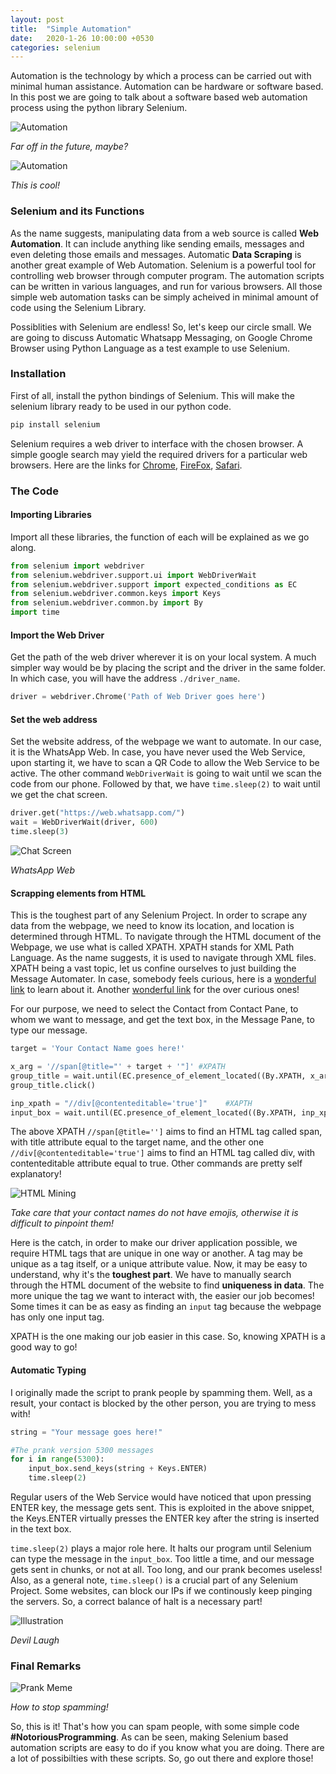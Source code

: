 ```yaml
---
layout: post
title:  "Simple Automation"
date:   2020-1-26 10:00:00 +0530
categories: selenium
---
```

Automation is the technology by which a process can be carried out with minimal human assistance. Automation can be hardware or software based. In this post we are going to talk about a software based web automation process using the python library Selenium. 

![Automation](../assets/automation.gif)

*Far off in the future, maybe?*

![Automation](../assets/automation1.gif)

*This is cool!*

### Selenium and its Functions 
As the name suggests, manipulating data from a web source is called **Web Automation**. It can include anything like sending emails, messages and even deleting those emails and messages. Automatic **Data Scraping** is another great example of Web Automation. Selenium is a powerful tool for controlling web browser through computer program. The automation scripts can be written in various languages, and run for various browsers. All those simple web automation tasks can be simply acheived in minimal amount of code using the Selenium Library.

Possiblities with Selenium are endless! So, let's keep our circle small. We are going to discuss Automatic Whatsapp Messaging, on Google Chrome Browser using Python Language as a test example to use Selenium.

### Installation
First of all, install the python bindings of Selenium. This will make the selenium library ready to be used in our python code.
```bash
pip install selenium
```

Selenium requires a web driver to interface with the chosen browser. A simple google search may yield the required drivers for a particular web browsers. Here are the links for [Chrome](https://sites.google.com/a/chromium.org/chromedriver/downloads), [FireFox](https://github.com/mozilla/geckodriver/releases), [Safari](https://webkit.org/blog/6900/webdriver-support-in-safari-10/).

### The Code

#### Importing Libraries
Import all these libraries, the function of each will be explained as we go along.

```python
from selenium import webdriver
from selenium.webdriver.support.ui import WebDriverWait
from selenium.webdriver.support import expected_conditions as EC
from selenium.webdriver.common.keys import Keys
from selenium.webdriver.common.by import By
import time
```

#### Import the Web Driver
Get the path of the web driver wherever it is on your local system. A much simpler way would be by placing the script and the driver in the same folder. In which case, you will have the address `./driver_name`.

```python
driver = webdriver.Chrome('Path of Web Driver goes here')
```

#### Set the web address
Set the website address, of the webpage we want to automate. In our case, it is the WhatsApp Web. In case, you have never used the Web Service, upon starting it, we have to scan a QR Code to allow the Web Service to be active. The other command `WebDriverWait` is going to wait until we scan the code from our phone. Followed by that, we have `time.sleep(2)` to wait until we get the chat screen.

```python
driver.get("https://web.whatsapp.com/")
wait = WebDriverWait(driver, 600)
time.sleep(3)
```

![Chat Screen](../assets/whatsapp.png)

*WhatsApp Web*

#### Scrapping elements from HTML
This is the toughest part of any Selenium Project. In order to scrape any data from the webpage, we need to know its location, and location is determined through HTML. To navigate through the HTML document of the Webpage, we use what is called XPATH. XPATH stands for XML Path Language. As the name suggests, it is used to navigate through XML files. XPATH being a vast topic, let us confine ourselves to just building the Message Automater. In case, somebody feels curious, here is a [wonderful link](https://www.w3schools.com/xml/xpath_intro.asp) to learn about it. Another [wonderful link](https://www.google.com) for the over curious ones!

For our purpose, we need to select the Contact from Contact Pane, to whom we want to message, and get the text box, in the Message Pane, to type our message.

```python
target = 'Your Contact Name goes here!'

x_arg = '//span[@title="' + target + '"]' #XPATH
group_title = wait.until(EC.presence_of_element_located((By.XPATH, x_arg)))
group_title.click()

inp_xpath = "//div[@contenteditable='true']"    #XAPTH
input_box = wait.until(EC.presence_of_element_located((By.XPATH, inp_xpath)))
```

The above XPATH `//span[@title='']` aims to find an HTML tag called span, with title attribute equal to the target name, and the other one `//div[@contenteditable='true']` aims to find an HTML tag called div, with contenteditable attribute equal to true. Other commands are pretty self explanatory!

![HTML Mining](../assets/HTML.png)

*Take care that your contact names do not have emojis, otherwise it is difficult to pinpoint them!*

Here is the catch, in order to make our driver application possible, we require HTML tags that are unique in one way or another. A tag may be unique as a tag itself, or a unique attribute value. Now, it may be easy to understand, why it's the **toughest part**. We have to manually search through the HTML document of the website to find **uniqueness in data**. The more unique the tag we want to interact with, the easier our job becomes! Some times it can be as easy as finding an `input` tag because the webpage has only one input tag.

XPATH is the one making our job easier in this case. So, knowing XPATH is a good way to go!

#### Automatic Typing
I originally made the script to prank people by spamming them. Well, as a result, your contact is blocked by the other person, you are trying to mess with! 

```python
string = "Your message goes here!"

#The prank version 5300 messages
for i in range(5300):
    input_box.send_keys(string + Keys.ENTER)
    time.sleep(2)
```

Regular users of the Web Service would have noticed that upon pressing ENTER key, the message gets sent. This is exploited in the above snippet, the Keys.ENTER virtually presses the ENTER key after the string is inserted in the text box.

`time.sleep(2)` plays a major role here. It halts our program until Selenium can type the message in the `input_box`. Too little a time, and our message gets sent in chunks, or not at all. Too long, and our prank becomes useless! Also, as a general note, `time.sleep()` is a crucial part of any Selenium Project. Some websites, can block our IPs if we continously keep pinging the servers. So, a correct balance of halt is a necessary part!

![Illustration](../assets/prank.gif)

*Devil Laugh*

### Final Remarks

![Prank Meme](../assets/spam.jpg)

*How to stop spamming!*

So, this is it! That's how you can spam people, with some simple code **#NotoriousProgramming**. As can be seen, making Selenium based automation scripts are easy to do if you know what you are doing. There are a lot of possibilties with these scripts. So, go out there and explore those!

